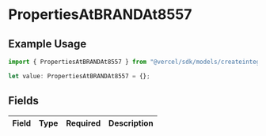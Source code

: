 # PropertiesAtBRANDAt8557

## Example Usage

```typescript
import { PropertiesAtBRANDAt8557 } from "@vercel/sdk/models/createintegrationstoredirectop.js";

let value: PropertiesAtBRANDAt8557 = {};
```

## Fields

| Field       | Type        | Required    | Description |
| ----------- | ----------- | ----------- | ----------- |